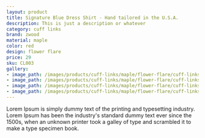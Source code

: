 ```yaml
---
layout: product
title: Signature Blue Dress Shirt - Hand tailored in the U.S.A.
description: This is just a description or whatever
category: cuff links
brand: zwood
material: maple
color: red
design: flower flare
price: 29
sku: CL003
gallery:
- image_path: /images/products/cuff-links/maple/flower-flare/cuff-links-2.jpg
- image_path: /images/products/cuff-links/maple/flower-flare/cuff-links-3.jpg
- image_path: /images/products/cuff-links/maple/flower-flare/cuff-links-4.jpg
- image_path: /images/products/cuff-links/maple/flower-flare/cuff-links-1.jpg
---
```

Lorem Ipsum is simply dummy text of the printing and typesetting industry. Lorem Ipsum has been the industry's standard dummy text ever since the 1500s, when an unknown printer took a galley of type and scrambled it to make a type specimen book.